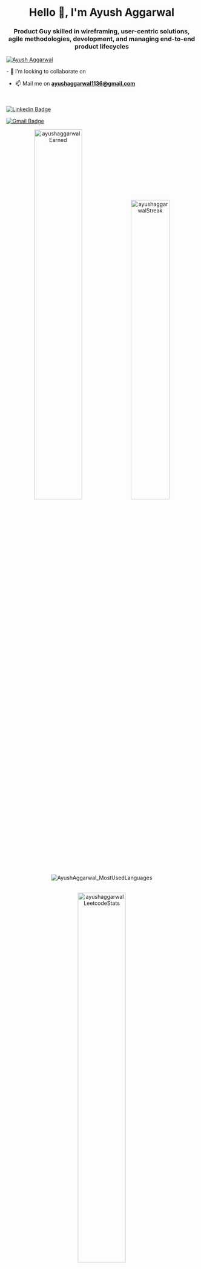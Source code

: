<!-- - 👋 Hi, I’m @AyushAggarwal1 
- 👀 AI & ML enthusiastic
- 🌱 I’m currently learning DSA, Web Development
- 💞️ I’m looking to collaborate on ...
- 📫 Mail me on ayushaggarwal1136@gmail.com

Visit my Website - https://ayushaggarwalportfolio.netlify.app/


LinkedIn - https://www.linkedin.com/in/ayush-aggarwal-b19b891a0/
<!---
AyushAggarwal1/AyushAggarwal1 is a ✨ special ✨ repository because its `README.md` (this file) appears on your GitHub profile.
You can click the Preview link to take a look at your changes.
---> 

<h1 align="center">Hello 👋, I'm Ayush Aggarwal</h1>
<h3 align="center">Product Guy skilled in wireframing, user-centric solutions, agile methodologies, development, and managing end-to-end product lifecycles</h3>

<p align="left"> 
    <a href="https://github.com/ryo-ma/github-profile-trophy"><img src="https://github-profile-trophy.vercel.app/?username=AyushAggarwal1" alt="Ayush Aggarwal" /></a> 
</p>

<!-- Social Media Handles -->
<p>
<div>   
    - 👀 I’m looking to collaborate on 
</div>

- 📫 Mail me on **ayushaggarwal1136@gmail.com**

<br>

[![Linkedin Badge](https://img.shields.io/badge/-AyushAggarwal-blue?style=flat-square&logo=Linkedin&logoColor=white&link=https://www.linkedin.com/in/ayush-aggarwal-b19b891a0/)](https://www.linkedin.com/in/ayush-aggarwal-b19b891a0/)

[![Gmail Badge](https://img.shields.io/badge/-ayushaggarwal1136@gmail.com-c14438?style=flat-square&logo=Gmail&logoColor=white&link=mailto:ayushaggarwal1136@gmail.com)](mailto:ayushaggarwal1136@gmail.com)

</p>

<div align="center">

<img width="50%" alt="ayushaggarwalEarned" src="https://github-readme-stats.vercel.app/api?username=AyushAggarwal1&count_private=true&show_icons=true&include_all_commits=false&hide_border=true&hide_title=true" />

<img width="45%" alt="ayushaggarwalStreak" src="https://github-readme-streak-stats.herokuapp.com/?user=AyushAggarwal1&hide_border=true" />

</div>

<div align="center">
    <p>
        <img align="center" src="https://github-readme-stats.vercel.app/api/top-langs?username=AyushAggarwal1&show_icons=true&locale=en&layout=compact" alt="AyushAggarwal_MostUsedLanguages" />
    </p>
</div>
<br>
<div align="center">

<img width="50%" alt="ayushaggarwalLeetcodeStats" src="https://leetcode.card.workers.dev/ayushaggarwal1136?theme=auto&font=baloo&extension=activity" />

</div>
